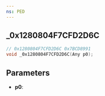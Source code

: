```yaml
---
ns: PED
---
```

## _0x1280804F7CFD2D6C

```c
// 0x1280804F7CFD2D6C 0x7BCD8991
void _0x1280804F7CFD2D6C(Any p0);
```


## Parameters
* **p0**: 


